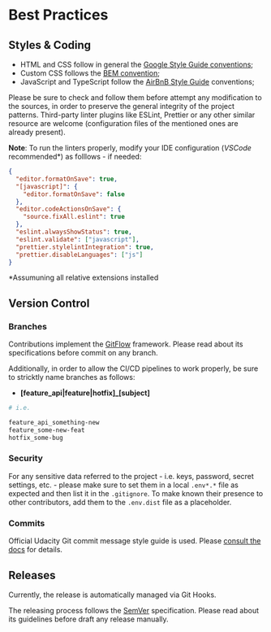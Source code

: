 # Best Practices

## Styles & Coding

- HTML and CSS follow in general the [Google Style Guide conventions](https://github.com/google/styleguide);
- Custom CSS follows the [BEM convention](http://getbem.com/);
- JavaScript and TypeScript follow the [AirBnB Style Guide](https://github.com/airbnb/javascript) conventions;

Please be sure to check and follow them before attempt any modification to the sources, in order to preserve the general integrity of the project patterns.
Third-party linter plugins like ESLint, Prettier or any other similar resource are welcome (configuration files of the mentioned ones are already present).

**Note**: To run the linters properly, modify your IDE configuration (_VSCode_ recommended\*) as folllows - if needed:

```json
{
  "editor.formatOnSave": true,
  "[javascript]": {
    "editor.formatOnSave": false
  },
  "editor.codeActionsOnSave": {
    "source.fixAll.eslint": true
  },
  "eslint.alwaysShowStatus": true,
  "eslint.validate": ["javascript"],
  "prettier.stylelintIntegration": true,
  "prettier.disableLanguages": ["js"]
}
```

\*Assumuning all relative extensions installed

## Version Control

### Branches

Contributions implement the [GitFlow](https://www.atlassian.com/git/tutorials/comparing-workflows/gitflow-workflow) framework. Please read about its specifications before commit on any branch.

Additionally, in order to allow the CI/CD pipelines to work properly, be sure to stricktly name branches as follows:

- **[feature_api|feature|hotfix]\_[subject]**

```bash
# i.e.

feature_api_something-new
feature_some-new-feat
hotfix_some-bug
```

### Security

For any sensitive data referred to the project - i.e. keys, password, secret settings, etc. - please make sure to set them in a local `.env*.*` file as expected and then list it in the `.gitignore`.
To make known their presence to other contributors, add them to the `.env.dist` file as a placeholder.

### Commits

Official Udacity Git commit message style guide is used. Please [consult the docs](http://udacity.github.io/git-styleguide/) for details.

## Releases

Currently, the release is automatically managed via Git Hooks.

The releasing process follows the [SemVer](https://semver.org/) specification. Please read about its guidelines before draft any release manually.
